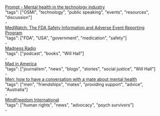 [Prompt - Mental health in the technology industry](http://mhprompt.org/)<br />
"tags": ["OSMI", "technology", "public speaking", "events", "resources", "discussion"]<br />
-<br />
[MedWatch: The FDA Safety Information and Adverse Event Reporting Program](https://www.fda.gov/Safety/MedWatch/)<br />
"tags": ["FDA", "USA", "government", "medication", "safety"]<br />
-<br />
[Madness Radio](http://www.madnessradio.net/)<br />
"tags": ["podcast", "books", "Will Hall"]<br />
-<br />
[Mad in America](https://www.madinamerica.com/)<br />
"tags": ["journalism", "news", "blogs", "stories", "social justice", "Will Hall"]<br />
-<br />
[Men: how to have a conversation with a mate about mental health](https://www.health.qld.gov.au/news-alerts/news/men-how-to-have-conversation-mate-mental-health)<br />
"tags": ["men", "friendships", "mates", "providing support", "advice", "Australia"]<br />
-<br />
[MindFreedom International](http://mindfreedom.org/)<br />
"tags": ["human rights", "news", "advocacy", "psych survivors"]<br />
-<br />

